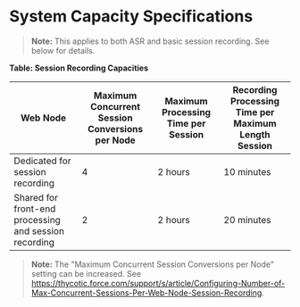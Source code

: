 [title]: # (System Capacity Specifications)
[tags]: # (Session Recording)
[priority]: # (30)

# System Capacity Specifications

> **Note:** This applies to both ASR and basic session recording. See below for details.

**Table: Session Recording Capacities**

| Web Node                                              | Maximum Concurrent Session Conversions per Node | Maximum Processing Time per Session | Recording Processing Time per Maximum Length Session |
| ----------------------------------------------------- | ----------------------------------------------- | ----------------------------------- | ---------------------------------------------------- |
| Dedicated for session recording                       | 4                                               | 2 hours                             | 10 minutes                                           |
| Shared for front-end processing and session recording | 2                                               | 2 hours                             | 20 minutes                                           |

> **Note:** The "Maximum Concurrent Session Conversions per Node" setting can be increased. See <https://thycotic.force.com/support/s/article/Configuring-Number-of-Max-Concurrent-Sessions-Per-Web-Node-Session-Recording>.
